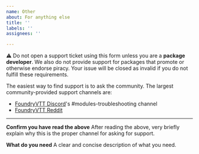 ```yaml
---
name: Other
about: For anything else
title: ''
labels: ''
assignees: ''

---
```


⚠ Do not open a support ticket using this form unless you are a **package developer**. We also do not provide support for packages that promote or otherwise endorse piracy. Your issue will be closed as invalid if you do not fulfill these requirements.

The easiest way to find support is to ask the community. The largest community-provided support channels are:
- [FoundryVTT Discord](https://discord.gg/foundryvtt)'s #modules-troubleshooting channel
- [FoundryVTT Reddit](https://www.reddit.com/r/FoundryVTT)

--------------------

**Confirm you have read the above**
After reading the above, very briefly explain why this is the proper channel for asking for support.

**What do you need**
A clear and concise description of what you need.
